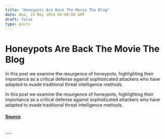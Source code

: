 ```yaml
---
title: "Honeypots Are Back The Movie The Blog"
date: Wed, 15 May 2024 00:00:00 GMT
draft: false
type: posts
---
```

# Honeypots Are Back The Movie The Blog





In this post we examine the resurgence of honeypots, highlighting their importance as a critical defense against sophisticated attackers who have adapted to evade traditional threat intelligence methods.

In this post we examine the resurgence of honeypots, highlighting their importance as a critical defense against sophisticated attackers who have adapted to evade traditional threat intelligence methods.

#### [Source](https://www.greynoise.io/blog/honeypots-are-back-the-movie-the-blog)

<br/>
---
